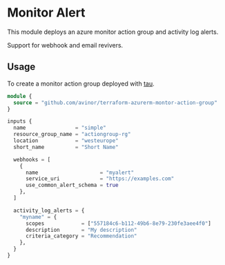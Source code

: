 # Monitor Alert


This module deploys an azure monitor action group and activity log alerts.

Support for webhook and email revivers.

## Usage

To create a monitor action group deployed with [tau](https://github.com/avinor/tau).

```terraform
module {
  source = "github.com/avinor/terraform-azurerm-montor-action-group"
}

inputs {
  name                = "simple"
  resource_group_name = "actiongroup-rg"
  location            = "westeurope"
  short_name          = "Short Name"

  webhooks = [
    {  
      name                    = "myalert"
      service_uri             = "https://examples.com"
      use_common_alert_schema = true
    },
  ]

  activity_log_alerts = {
    "myname" = {
      scopes            = ["557184c6-b112-49b6-8e79-230fe3aee4f0"]
      description       = "My description"
      criteria_category = "Recommendation"
    },
  }
}
```
